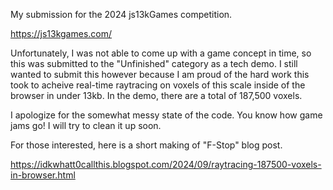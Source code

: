 My submission for the 2024 js13kGames competition.

https://js13kgames.com/

Unfortunately, I was not able to come up with a game concept in time, so this was submitted to the "Unfinished" category as a tech demo. 
I still wanted to submit this however because I am proud of the hard work this took to acheive real-time raytracing on voxels of this scale inside of the browser in under 13kb. In the demo,
there are a total of 187,500 voxels.

I apologize for the somewhat messy state of the code. You know how game jams go! I will try to clean it up soon.

For those interested, here is a short making of "F-Stop" blog post.

https://idkwhatt0callthis.blogspot.com/2024/09/raytracing-187500-voxels-in-browser.html
